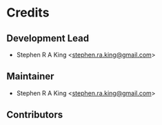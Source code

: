 # Credits

## Development Lead

- Stephen R A King \<stephen.ra.king@gmail.com\>

## Maintainer

- Stephen R A King \<stephen.ra.king@gmail.com\>

## Contributors
